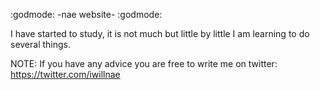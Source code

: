  :godmode: -nae website- :godmode:

I have started to study, it is not much but little by little I am learning to do several things.

NOTE: If you have any advice you are free to write me on twitter: https://twitter.com/iwillnae
